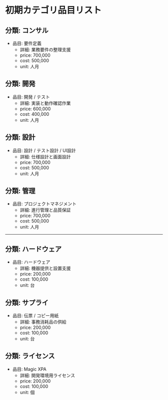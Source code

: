 # 初期カテゴリ品目リスト

## 分類: コンサル
- 品目: 要件定義  
  - 詳細: 業務要件の整理支援  
  - price: 700,000  
  - cost: 500,000  
  - unit: 人月  

## 分類: 開発
- 品目: 開発 / テスト  
  - 詳細: 実装と動作確認作業  
  - price: 600,000  
  - cost: 400,000  
  - unit: 人月  

## 分類: 設計
- 品目: 設計 / テスト設計 / UI設計  
  - 詳細: 仕様設計と画面設計  
  - price: 700,000  
  - cost: 500,000  
  - unit: 人月  

## 分類: 管理
- 品目: プロジェクトマネジメント  
  - 詳細: 進行管理と品質保証  
  - price: 700,000  
  - cost: 500,000  
  - unit: 人月  

---

## 分類: ハードウェア
- 品目: ハードウェア  
  - 詳細: 機器提供と設置支援  
  - price: 200,000  
  - cost: 100,000  
  - unit: 台  

## 分類: サプライ
- 品目: 伝票 / コピー用紙  
  - 詳細: 事務消耗品の供給  
  - price: 200,000  
  - cost: 100,000  
  - unit: 台  

## 分類: ライセンス
- 品目: Magic XPA  
  - 詳細: 開発環境用ライセンス  
  - price: 200,000  
  - cost: 100,000  
  - unit: 個  